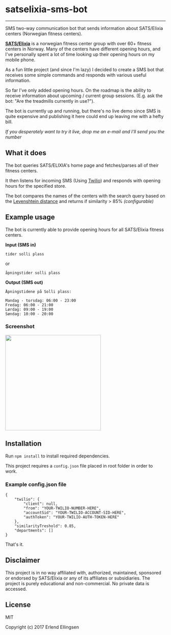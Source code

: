 # satselixia-sms-bot
______
SMS two-way communication bot that sends information about SATS/Elixia centers (Norwegian fitness centers).

[**SATS/Elixia**](http://satselixia.no) is a norwegian fitness center group with over 60+ fitness centers in Norway. Many of the centers have different opening hours, and I've personally spent a lot of time looking up their opening hours on my mobile phone.

As a fun little project (and since I'm lazy) I decided to create a SMS bot that receives some simple commands and responds with various useful information.

So far I've only added opening hours. On the roadmap is the ability to receive information about upcoming / current group sessions. (E.g. ask the bot: "Are the treadmills currently in use?").

The bot is currently up and running, but there's no live demo since SMS is quite expensive and publishing it here could end up leaving me with a hefty bill.

*If you desperately want to try it live, drop me an e-mail and I'll send you the number*

## What it does
The bot queries SATS/ELIXIA's home page and fetches/parses all of their fitness centers. 

It then listens for incoming SMS (Using [Twilio](http://twilio.com)) and responds with opening hours for the specified store.

The bot compares the names of the centers with the search query based on the
[Levenshtein distance](https://en.wikipedia.org/wiki/Levenshtein_distance) and returns if similarity > 85% *(configurable)*

## Example usage
The bot is currently able to provide opening hours for all SATS/Elixia fitness centers.


**Input (SMS in)**

```
tider solli plass
```

or

```
åpningstider solli plass
```

**Output (SMS out)**

```
Åpningstidene på Solli plass:

Mandag - torsdag: 06:00 - 23:00
Fredag: 06:00 - 21:00
Lørdag: 09:00 - 19:00
Søndag: 10:00 - 20:00
```

### Screenshot
<img src="http://i.imgur.com/tkNrPUK.png" height="300px">

## Installation
Run `npm install` to install required dependencies.

This project requires a `config.json` file placed in root folder in order to work.

### Example config.json file

```
{
    "twilio": {
        "client": null,
        "from": "YOUR-TWILIO-NUMBER-HERE",
        "accountSid": "YOUR-TWILIO-ACCOUNT-SID-HERE",
        "authToken": "YOUR-TWILIO-AUTH-TOKEN-HERE"
    },
    "similarityTreshold": 0.85,
    "departments": []
}
```

That's it.


## Disclaimer
This project is in no way affiliated with, authorized, maintained, sponsored or endorsed by SATS/Elixia or any of its affiliates or subsidiaries. The project is purely educational and non-commercial. No private data is accessed.

## License
MIT

Copyright (c) 2017 Erlend Ellingsen


